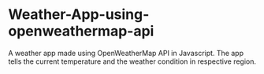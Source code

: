 # Weather-App-using-openweathermap-api
A weather app made using OpenWeatherMap API in Javascript. The app tells the current temperature and the weather condition in respective region.

